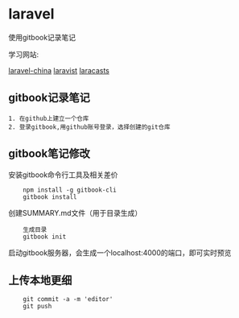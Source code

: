 # laravel
使用gitbook记录笔记

学习网站:

[laravel-china](https://laravel-china.org/)
[laravist](https://laravist.com)
[laracasts](https://laracasts.com)

## gitbook记录笔记

    1. 在github上建立一个仓库
    2. 登录gitbook,用github账号登录，选择创建的git仓库
    
## gitbook笔记修改

安装gitbook命令行工具及相关差价

        npm install -g gitbook-cli
        gitbook install

创建SUMMARY.md文件（用于目录生成）

        生成目录
        gitbook init 

启动gitbook服务器，会生成一个localhost:4000的端口，即可实时预览

## 上传本地更细

        git commit -a -m 'editor'
        git push